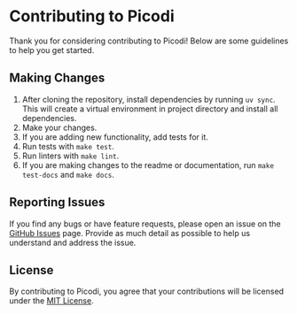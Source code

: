 # Contributing to Picodi

Thank you for considering contributing to Picodi! Below are some guidelines to help you get started.

## Making Changes

1. After cloning the repository, install dependencies by running `uv sync`.
    This will create a virtual environment in project directory and install all dependencies.
2. Make your changes.
3. If you are adding new functionality, add tests for it.
4. Run tests with `make test`.
5. Run linters with `make lint`.
6. If you are making changes to the readme or documentation, run `make test-docs` and `make docs`.

## Reporting Issues

If you find any bugs or have feature requests, please open an issue on the [GitHub Issues](https://github.com/yakimka/picodi/issues) page.
Provide as much detail as possible to help us understand and address the issue.

## License

By contributing to Picodi, you agree that your contributions will be licensed under the [MIT License](LICENSE).
